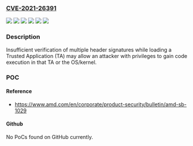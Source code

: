 ### [CVE-2021-26391](https://cve.mitre.org/cgi-bin/cvename.cgi?name=CVE-2021-26391)
![](https://img.shields.io/static/v1?label=Product&message=AMD%20Radeon%20RX%205000%20Series%20%26%20PRO%20W5000%20Series&color=blue)
![](https://img.shields.io/static/v1?label=Product&message=AMD%20Radeon%20RX%206000%20Series%20%26%20PRO%20W6000%20Series&color=blue)
![](https://img.shields.io/static/v1?label=Version&message=AMD%20Radeon%20Pro%20Software%20Enterprise%20&color=brightgreen)
![](https://img.shields.io/static/v1?label=Version&message=AMD%20Radeon%20Software%20&color=brightgreen)
![](https://img.shields.io/static/v1?label=Version&message=Enterprise%20Driver%20&color=brightgreen)
![](https://img.shields.io/static/v1?label=Vulnerability&message=TBD&color=brightgreen)

### Description

Insufficient verification of multiple header signatures while loading a Trusted Application (TA) may allow an attacker with privileges to gain code execution in that TA or the OS/kernel.

### POC

#### Reference
- https://www.amd.com/en/corporate/product-security/bulletin/amd-sb-1029

#### Github
No PoCs found on GitHub currently.


